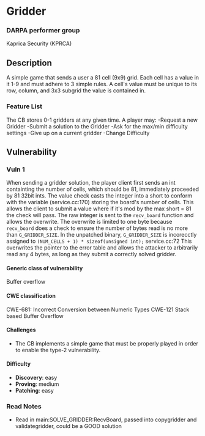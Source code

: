 # Gridder

### DARPA performer group
Kaprica Security (KPRCA)

## Description

A simple game that sends a user a 81 cell (9x9) grid. Each cell has a value in it 1-9 and must adhere to 3 simple
rules. A cell's value must be unique to its row, column, and 3x3 subgrid the value is contained in. 

### Feature List

The CB stores 0-1 gridders at any given time. A player may:
    -Request a new Gridder
    -Submit a solution to the Gridder
    -Ask for the max/min difficulty settings
    -Give up on a current gridder
    -Change Difficulty

## Vulnerability
### Vuln 1

When sending a gridder solution, the player client first sends an int containting the  number of cells, which should be 81, 
immediately proceeded by 81 32bit ints. The value check casts the integer into a short to conform with the variable (service.cc:170)
storing the board's number of cells. This allows the client to submit a value where if it's mod by the max short = 81
the check will pass. The raw integer is sent to the `recv_board` function and allows the overwrite. The overwrite is limited
to one byte because `recv_board` does a check to ensure the number of bytes read is no more than `G_GRIDDER_SIZE`.
In the unpatched binary, `G_GRIDDER_SIZE` is incorecctly assigned to `(NUM_CELLS + 1) * sizeof(unsigned int);` service.cc:72
This overwrites the pointer to the error table and allows the attacker to arbitrarily read any 4 bytes, as long as they
submit a correctly solved gridder.


#### Generic class of vulnerability

Buffer overflow

#### CWE classification

CWE-681: Incorrect Conversion between Numeric Types
CWE-121 Stack based Buffer Overflow

#### Challenges

 - The CB implements a simple game that must be properly played in order to enable the type-2 vulnerability. 

#### Difficulty

 - **Discovery**: easy
 - **Proving**: medium
 - **Patching**: easy

### Read Notes

* Read in main:SOLVE_GRIDDER:RecvBoard, passed into copygridder and validategridder,
  could be a GOOD solution